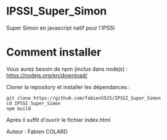 # IPSSI_Super_Simon
Super Simon en javascript natif pour l'IPSSI

# Comment installer

Vous aurez besoin de npm (inclus dans nodejs) : 
    https://nodejs.org/en/download/

Cloner la repository et installer les dépendances :
```shell
git clone https://github.com/fabien5525/IPSSI_Super_Simon
cd IPSSI_Super_Simon
npm build
```

Après il suffit d'ouvrir le fichier index.html

Auteur : Fabien COLARD
